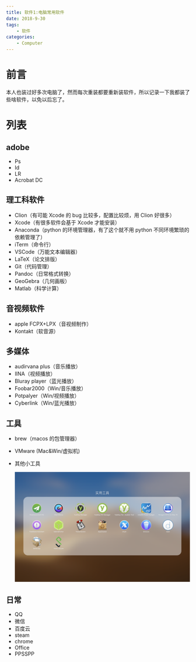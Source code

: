 ```yaml
---
title: 软件1:电脑常用软件
date: 2018-9-30
tags:
    - 软件
categories:
    - Computer
---
```


# 前言

本人也装过好多次电脑了，然而每次重装都要重新装软件，所以记录一下我都装了些啥软件，以免以后忘了。

# 列表

## adobe

-   Ps
-   Id
-   LR
-   Acrobat DC

## 理工科软件

-   Clion（有可能 Xcode 的 bug 比较多，配置比较烦，用 Clion 好很多）
-   Xcode（有很多软件会基于 Xcode 才能安装）
-   Anaconda（python 的环境管理器，有了这个就不用 python 不同环境繁琐的依赖管理了）
-   iTerm（命令行）
-   VSCode（万能文本编辑器）
-   LaTeX（论文排版）
-   Git（代码管理）
-   Pandoc（日常格式转换）
-   GeoGebra（几何画板）
-   Matlab（科学计算）

## 音视频软件

-   apple FCPX+LPX（音视频制作）
-   Kontakt（软音源）

## 多媒体

-   audirvana plus（音乐播放）
-   IINA（视频播放）
-   Bluray player（蓝光播放）
-   Foobar2000（Win/音乐播放）
-   Potpalyer（Win/视频播放）
-   Cyberlink（Win/蓝光播放）

## 工具

-   brew（macos 的包管理器）
-   VMware (Mac&Win/虚拟机)
-   其他小工具

    ![小工具](images/tools.png)

## 日常

-   QQ
-   微信
-   百度云
-   steam
-   chrome
-   Office
-   PPSSPP
